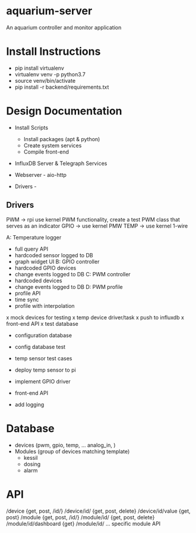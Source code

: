 # aquarium-server
An aquarium controller and monitor application

# Install Instructions
 * pip install virtualenv
 * virtualenv venv -p python3.7
 * source venv/bin/activate
 * pip install -r backend/requirements.txt


# Design Documentation

 * Install Scripts
    - Install packages (apt & python)
    - Create system services
    - Compile front-end

 * InfluxDB Server & Telegraph Services
 * Webserver - aio-http
 * Drivers - 

## Drivers
PWM -> rpi use kernel PWM functionality, create a test PWM class that serves as an indicator
GPIO -> use kernel PMW
TEMP -> use kernel 1-wire 


A: Temperature logger
 - full query API
 - hardcoded sensor logged to DB
 - graph widget UI
B: GPIO controller
 - hardcoded GPIO devices
 - change events logged to DB
C: PWM controller
 - hardcoded devices
 - change events logged to DB
D: PWM profile
 - profile API
 - time sync
 - profile with interpolation

x mock devices for testing
x temp device driver/task
x push to influxdb
x front-end API
x test database 
- configuration database
- config database test
- temp sensor test cases

- deploy temp sensor to pi
- implement GPIO driver
- front-end API
- add logging


# Database
- devices (pwm, gpio, temp, ... analog_in, )
- Modules (group of devices matching template)
   - kessil
   - dosing
   - alarm

# API
/device {get, post, /id/}
   /device/id/ {get, post, delete}
   /device/id/value {get, post}
/module {get, post, /id/}
   /module/id/ {get, post, delete}
   /module/id/dashboard {get}
   /module/id/ ... specific module API